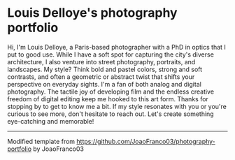# Louis Delloye's photography portfolio
Hi, I'm Louis Delloye, a Paris-based photographer with a PhD in optics that I put to good use. While I have a soft spot for capturing the city's diverse architecture, I also venture into street photography, portraits, and landscapes. My style? Think bold and pastel colors, strong and soft contrasts, and often a geometric or abstract twist that shifts your perspective on everyday sights.
I'm a fan of both analog and digital photography. The tactile joy of developing film and the endless creative freedom of digital editing keep me hooked to this art form.
Thanks for stopping by to get to know me a bit. If my style resonates with you or you're curious to see more, don't hesitate to reach out. Let's create something eye-catching and memorable!

---

Modified template from https://github.com/JoaoFranco03/photography-portfolio by JoaoFranco03
